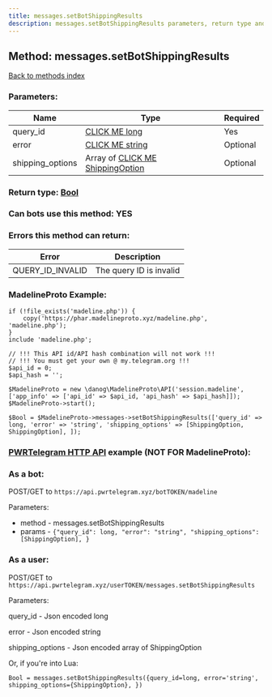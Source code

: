 ```yaml
---
title: messages.setBotShippingResults
description: messages.setBotShippingResults parameters, return type and example
---
```

## Method: messages.setBotShippingResults  
[Back to methods index](index.md)


### Parameters:

| Name     |    Type       | Required |
|----------|---------------|----------|
|query\_id|[CLICK ME long](../types/long.md) | Yes|
|error|[CLICK ME string](../types/string.md) | Optional|
|shipping\_options|Array of [CLICK ME ShippingOption](../types/ShippingOption.md) | Optional|


### Return type: [Bool](../types/Bool.md)

### Can bots use this method: **YES**


### Errors this method can return:

| Error    | Description   |
|----------|---------------|
|QUERY_ID_INVALID|The query ID is invalid|


### MadelineProto Example:


```
if (!file_exists('madeline.php')) {
    copy('https://phar.madelineproto.xyz/madeline.php', 'madeline.php');
}
include 'madeline.php';

// !!! This API id/API hash combination will not work !!!
// !!! You must get your own @ my.telegram.org !!!
$api_id = 0;
$api_hash = '';

$MadelineProto = new \danog\MadelineProto\API('session.madeline', ['app_info' => ['api_id' => $api_id, 'api_hash' => $api_hash]]);
$MadelineProto->start();

$Bool = $MadelineProto->messages->setBotShippingResults(['query_id' => long, 'error' => 'string', 'shipping_options' => [ShippingOption, ShippingOption], ]);
```

### [PWRTelegram HTTP API](https://pwrtelegram.xyz) example (NOT FOR MadelineProto):

### As a bot:

POST/GET to `https://api.pwrtelegram.xyz/botTOKEN/madeline`

Parameters:

* method - messages.setBotShippingResults
* params - `{"query_id": long, "error": "string", "shipping_options": [ShippingOption], }`



### As a user:

POST/GET to `https://api.pwrtelegram.xyz/userTOKEN/messages.setBotShippingResults`

Parameters:

query_id - Json encoded long

error - Json encoded string

shipping_options - Json encoded  array of ShippingOption




Or, if you're into Lua:

```
Bool = messages.setBotShippingResults({query_id=long, error='string', shipping_options={ShippingOption}, })
```

